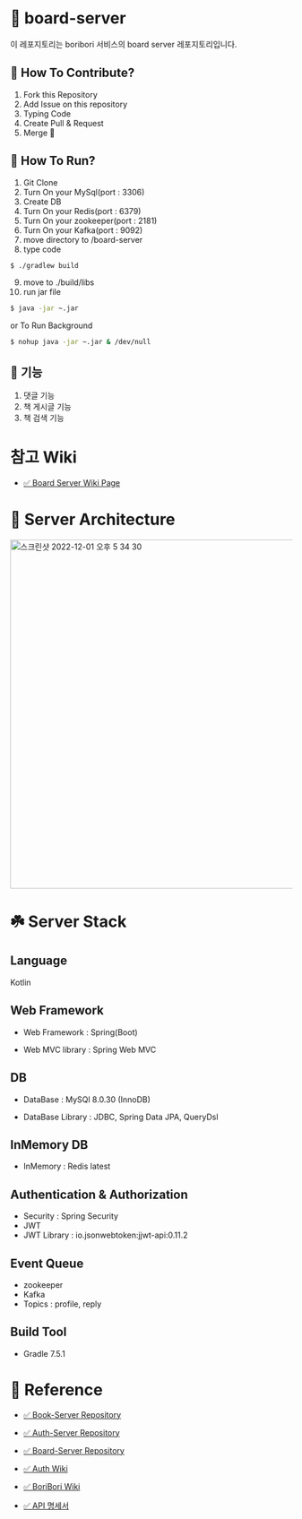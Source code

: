 # 🤗 board-server
이 레포지토리는 boribori 서비스의 board server 레포지토리입니다.

## 🧐 How To Contribute?

1. Fork this Repository
2. Add Issue on this repository
3. Typing Code
4. Create Pull & Request
5. Merge 🤗 

## 🌼 How To Run?

1. Git Clone
2. Turn On your MySql(port : 3306)
3. Create DB
4. Turn On your Redis(port : 6379)
5. Turn On your zookeeper(port : 2181)
6. Turn On your Kafka(port : 9092)
7. move directory to /board-server
8. type code

```bash
$ ./gradlew build
```

9. move to ./build/libs
10. run jar file

```bash
$ java -jar ~.jar
```

or To Run Background

```bash
$ nohup java -jar ~.jar & /dev/null
```

## 🔎 기능

1. 댓글 기능
2. 책 게시글 기능
3. 책 검색 기능

# 참고 Wiki
* [✅ Board Server Wiki Page](https://github.com/Bori-Bori/board-server/wiki)

# 🏢 Server Architecture

<img width="623" alt="스크린샷 2022-12-01 오후 5 34 30" src="https://user-images.githubusercontent.com/79268661/205018381-b6429592-fdde-4427-8af4-5579bcd40873.png">

# ☘️ Server Stack

## Language
Kotlin

## Web Framework

* Web Framework : Spring(Boot)

* Web MVC library : Spring Web MVC

## DB

* DataBase : MySQl 8.0.30 (InnoDB)

* DataBase Library : JDBC, Spring Data JPA, QueryDsl

## InMemory DB 

* InMemory : Redis latest

## Authentication & Authorization

* Security : Spring Security 
* JWT
* JWT Library : io.jsonwebtoken:jjwt-api:0.11.2

## Event Queue

* zookeeper
* Kafka
* Topics : profile, reply

## Build Tool
* Gradle 7.5.1

# 🔗 Reference
* [✅ Book-Server Repository](https://github.com/Bori-Bori/book-server)

* [✅ Auth-Server Repository](https://github.com/Bori-Bori/auth-server)

* [✅ Board-Server Repository](https://github.com/Bori-Bori/board-server)

* [✅ Auth Wiki](https://github.com/Bori-Bori/auth-server/wiki)

* [✅ BoriBori Wiki](https://simyeon-workspace.notion.site/Bori-Bori-881dcdee1688425bb8c887d637cac598)

* [✅ API 명세서](https://simyeon-workspace.notion.site/API-eb991d72d50d4f5c8069334874fc6442)










